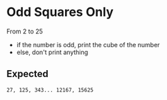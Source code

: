 # Odd Squares Only

From 2 to 25
- if the number is odd, print the cube of the number
- else, don't print anything

## Expected

```
27, 125, 343... 12167, 15625
```
